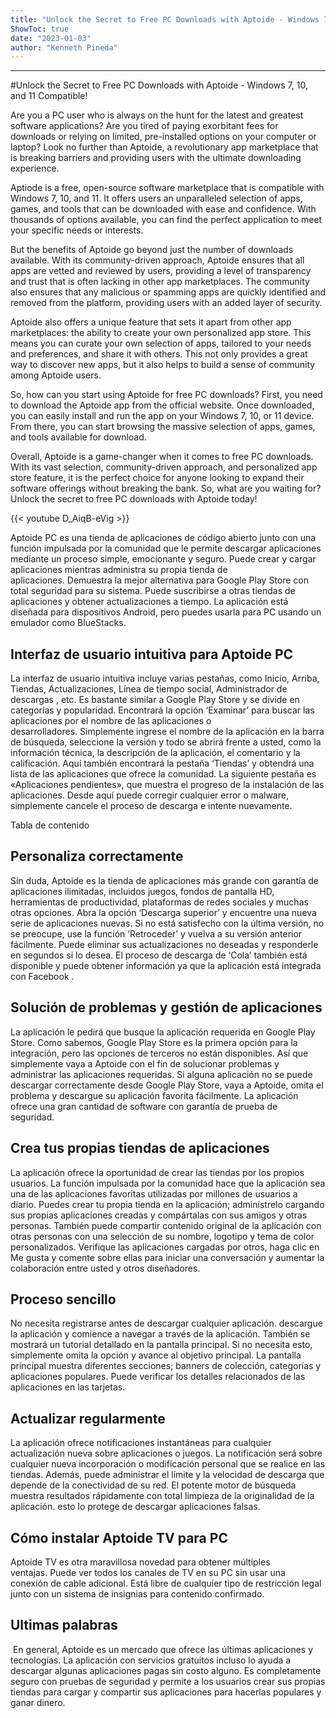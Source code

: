 ```yaml
---
title: "Unlock the Secret to Free PC Downloads with Aptoide - Windows 7, 10, and 11 Compatible!"
ShowToc: true 
date: "2023-01-03"
author: "Kenneth Pineda"
---
```

*****
#Unlock the Secret to Free PC Downloads with Aptoide - Windows 7, 10, and 11 Compatible!

Are you a PC user who is always on the hunt for the latest and greatest software applications? Are you tired of paying exorbitant fees for downloads or relying on limited, pre-installed options on your computer or laptop? Look no further than Aptoide, a revolutionary app marketplace that is breaking barriers and providing users with the ultimate downloading experience.

Aptiode is a free, open-source software marketplace that is compatible with Windows 7, 10, and 11. It offers users an unparalleled selection of apps, games, and tools that can be downloaded with ease and confidence. With thousands of options available, you can find the perfect application to meet your specific needs or interests.

But the benefits of Aptoide go beyond just the number of downloads available. With its community-driven approach, Aptoide ensures that all apps are vetted and reviewed by users, providing a level of transparency and trust that is often lacking in other app marketplaces. The community also ensures that any malicious or spamming apps are quickly identified and removed from the platform, providing users with an added layer of security.

Aptoide also offers a unique feature that sets it apart from other app marketplaces: the ability to create your own personalized app store. This means you can curate your own selection of apps, tailored to your needs and preferences, and share it with others. This not only provides a great way to discover new apps, but it also helps to build a sense of community among Aptoide users.

So, how can you start using Aptoide for free PC downloads? First, you need to download the Aptoide app from the official website. Once downloaded, you can easily install and run the app on your Windows 7, 10, or 11 device. From there, you can start browsing the massive selection of apps, games, and tools available for download.

Overall, Aptoide is a game-changer when it comes to free PC downloads. With its vast selection, community-driven approach, and personalized app store feature, it is the perfect choice for anyone looking to expand their software offerings without breaking the bank. So, what are you waiting for? Unlock the secret to free PC downloads with Aptoide today!

{{< youtube D_AiqB-eVig >}} 



Aptoide PC es una tienda de aplicaciones de código abierto junto con una función impulsada por la comunidad que le permite descargar aplicaciones mediante un proceso simple, emocionante y seguro. Puede crear y cargar aplicaciones mientras administra su propia tienda de aplicaciones. Demuestra la mejor alternativa para Google Play Store con total seguridad para su sistema. Puede suscribirse a otras tiendas de aplicaciones y obtener actualizaciones a tiempo. La aplicación está diseñada para dispositivos Android, pero puedes usarla para PC usando un emulador como BlueStacks.
 
## Interfaz de usuario intuitiva para Aptoide PC
 
La interfaz de usuario intuitiva incluye varias pestañas, como Inicio, Arriba, Tiendas, Actualizaciones, Línea de tiempo social, Administrador de descargas , etc. Es bastante similar a Google Play Store y se divide en categorías y popularidad. Encontrará la opción ‘Examinar’ para buscar las aplicaciones por el nombre de las aplicaciones o desarrolladores. Simplemente ingrese el nombre de la aplicación en la barra de búsqueda, seleccione la versión y todo se abrirá frente a usted, como la información técnica, la descripción de la aplicación, el comentario y la calificación. Aquí también encontrará la pestaña ‘Tiendas’ y obtendrá una lista de las aplicaciones que ofrece la comunidad. La siguiente pestaña es «Aplicaciones pendientes», que muestra el progreso de la instalación de las aplicaciones. Desde aquí puede corregir cualquier error o malware, simplemente cancele el proceso de descarga e intente nuevamente.
 
Tabla de contenido
 
## Personaliza correctamente
 
Sin duda, Aptoide es la tienda de aplicaciones más grande con garantía de aplicaciones ilimitadas, incluidos juegos, fondos de pantalla HD, herramientas de productividad, plataformas de redes sociales y muchas otras opciones. Abra la opción ‘Descarga superior’ y encuentre una nueva serie de aplicaciones nuevas. Si no está satisfecho con la última versión, no se preocupe, use la función ‘Retroceder’ y vuelva a su versión anterior fácilmente. Puede eliminar sus actualizaciones no deseadas y responderle en segundos si lo desea. El proceso de descarga de ‘Cola’ también está disponible y puede obtener información ya que la aplicación está integrada con Facebook . 
 
## Solución de problemas y gestión de aplicaciones
 
La aplicación le pedirá que busque la aplicación requerida en Google Play Store. Como sabemos, Google Play Store es la primera opción para la integración, pero las opciones de terceros no están disponibles. Así que simplemente vaya a Aptoide con el fin de solucionar problemas y administrar las aplicaciones requeridas. Si alguna aplicación no se puede descargar correctamente desde Google Play Store, vaya a Aptoide, omita el problema y descargue su aplicación favorita fácilmente. La aplicación ofrece una gran cantidad de software con garantía de prueba de seguridad. 
 
## Crea tus propias tiendas de aplicaciones
 
La aplicación ofrece la oportunidad de crear las tiendas por los propios usuarios. La función impulsada por la comunidad hace que la aplicación sea una de las aplicaciones favoritas utilizadas por millones de usuarios a diario. Puedes crear tu propia tienda en la aplicación; adminístrelo cargando sus propias aplicaciones creadas y compártalas con sus amigos y otras personas. También puede compartir contenido original de la aplicación con otras personas con una selección de su nombre, logotipo y tema de color personalizados. Verifique las aplicaciones cargadas por otros, haga clic en Me gusta y comente sobre ellas para iniciar una conversación y aumentar la colaboración entre usted y otros diseñadores. 
 
## Proceso sencillo
 
No necesita registrarse antes de descargar cualquier aplicación. descargue la aplicación y comience a navegar a través de la aplicación. También se mostrará un tutorial detallado en la pantalla principal. Si no necesita esto, simplemente omita la opción y avance al objetivo principal. La pantalla principal muestra diferentes secciones; banners de colección, categorías y aplicaciones populares. Puede verificar los detalles relacionados de las aplicaciones en las tarjetas. 
 
## Actualizar regularmente 
 
La aplicación ofrece notificaciones instantáneas para cualquier actualización nueva sobre aplicaciones o juegos. La notificación será sobre cualquier nueva incorporación o modificación personal que se realice en las tiendas. Además, puede administrar el límite y la velocidad de descarga que depende de la conectividad de su red. El potente motor de búsqueda muestra resultados rápidamente con total limpieza de la originalidad de la aplicación. esto lo protege de descargar aplicaciones falsas. 
 
## Cómo instalar Aptoide TV para PC
 
Aptoide TV es otra maravillosa novedad para obtener múltiples ventajas. Puede ver todos los canales de TV en su PC sin usar una conexión de cable adicional. Está libre de cualquier tipo de restricción legal junto con un sistema de insignias para contenido confirmado.
 
## Ultimas palabras
 
 En general, Aptoide es un mercado que ofrece las últimas aplicaciones y tecnologías. La aplicación con servicios gratuitos incluso lo ayuda a descargar algunas aplicaciones pagas sin costo alguno. Es completamente seguro con pruebas de seguridad y permite a los usuarios crear sus propias tiendas para cargar y compartir sus aplicaciones para hacerlas populares y ganar dinero. 



